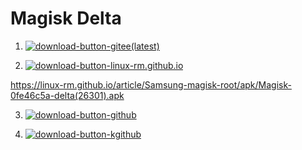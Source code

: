 # Magisk Delta

1. [![download-button-gitee(latest)](https://img.shields.io/badge/download-gitee_latest-red)]()



2. [![download-button-linux-rm.github.io](https://img.shields.io/badge/download-linux--rm.github.io-black)](https://linux-rm.github.io/article/Samsung-magisk-root/apk/Magisk-0fe46c5a-delta(26301).apk)

https://linux-rm.github.io/article/Samsung-magisk-root/apk/Magisk-0fe46c5a-delta(26301).apk

3. [![download-button-github](https://img.shields.io/badge/download-github-black)]()



4. [![download-button-kgithub](https://img.shields.io/badge/download-kgithub-black)]()



